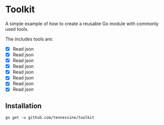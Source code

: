 # Toolkit

A simple example of how to create a reusable Go module with commonly used tools.

The includes tools are:

- [X] Read json
- [X] Read json
- [X] Read json
- [X] Read json
- [X] Read json
- [X] Read json
- [X] Read json
- [X] Read json

## Installation

`go get -u github.com/tennessine/toolkit`